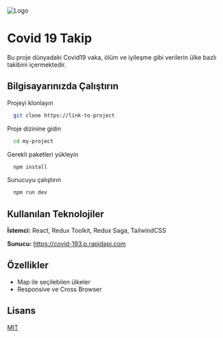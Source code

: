 ![Logo](https://rapidapi.com/blog/wp-content/uploads/2021/09/covid-api-1536x864.jpg)

# Covid 19 Takip

Bu proje dünyadaki Covid19 vaka, ölüm ve iyileşme gibi verilerin ülke bazlı takibini içermektedir.

## Bilgisayarınızda Çalıştırın

Projeyi klonlayın

```bash
  git clone https://link-to-project
```

Proje dizinine gidin

```bash
  cd my-project
```

Gerekli paketleri yükleyin

```bash
  npm install
```

Sunucuyu çalıştırın

```bash
  npm run dev
```

## Kullanılan Teknolojiler

**İstemci:** React, Redux Toolkit, Redux Saga, TailwindCSS

**Sunucu:** https://covid-193.p.rapidapi.com

## Özellikler

- Map ile seçilebilen ülkeler
- Responsive ve Cross Browser

## Lisans

[MIT](https://choosealicense.com/licenses/mit/)

